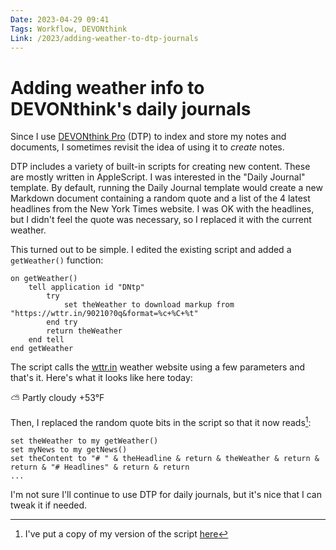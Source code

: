 ```yaml
---
Date: 2023-04-29 09:41
Tags: Workflow, DEVONthink 
Link: /2023/adding-weather-to-dtp-journals
---
```


# Adding weather info to DEVONthink's daily journals

Since I use [DEVONthink Pro](https://devontechnologies.com/apps/devonthink) (DTP) to index and store my notes and documents, I sometimes revisit the idea of using it to _create_ notes.

DTP includes a variety of built-in scripts for creating new content. These are mostly written in AppleScript. I was interested in the "Daily Journal" template. By default, running the Daily Journal template would create a new Markdown document containing a random quote and a list of the 4 latest headlines from the New York Times website. I was OK with the headlines, but I didn't feel the quote was necessary, so I replaced it with the current weather.

This turned out to be simple. I edited the existing script and added a `getWeather()` function:

```applescript
on getWeather()
	tell application id "DNtp"
		try
			set theWeather to download markup from "https://wttr.in/90210?0q&format=%c+%C+%t"
		end try
		return theWeather
	end tell
end getWeather

```

The script calls the [wttr.in](https://wttr.in) weather website using a few parameters and that's it. Here's what it looks like here today:

⛅️  Partly cloudy +53°F

Then, I replaced the random quote bits in the script so that it now reads[^1]:

```applescript 
set theWeather to my getWeather()
set myNews to my getNews()
set theContent to "# " & theHeadline & return & theWeather & return & return & "# Headlines" & return & return
...
```

I'm not sure I'll continue to use DTP for daily journals, but it's nice that I can tweak it if needed.


[^1]: I've put a copy of my version of the script [here](https://gist.github.com/jackbaty/b1f4d8284221279dafbf184c695295d1)